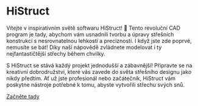 # HiStruct

Vítejte v inspirativním světě softwaru HiStruct! 🚀 Tento revoluční CAD program je tady, abychom vám usnadnili tvorbu a úpravy střešních konstrukcí s nesrovnatelnou lehkostí a precizností. I když jste zde poprvé, nemusíte se bát! Díky naší nápovědě zvládnete modelovat i ty nejfantastičtější střechy během chvilky.

S HiStruct se stává každý projekt jednodušší a zábavnější! Připravte se na kreativní dobrodružství, které vás zavede do světa střešního designu jako nikdy předtím. Ať už jste profesionál nebo začátečník, HiStruct vám poskytne nástroje potřebné k tomu, abyste vytvořili střechu svých snů.

<a href="https://docs.histruct.com/cs/cad/getting-started-roofs/" class="btn">
  Začněte tady
</a>